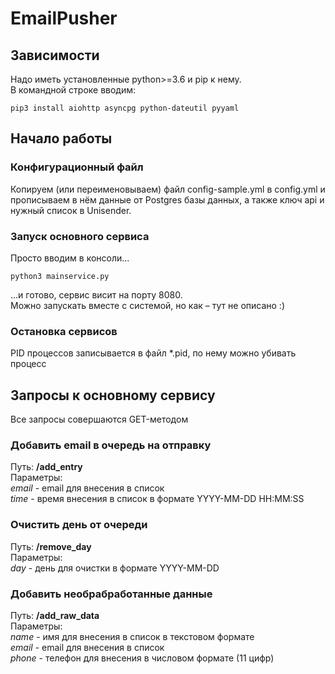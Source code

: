 # EmailPusher

## Зависимости
Надо иметь установленные python>=3.6 и pip к нему.  
В командной строке вводим:
```shell
pip3 install aiohttp asyncpg python-dateutil pyyaml
```

## Начало работы
### Конфигурационный файл
Копируем (или переименовываем) файл config-sample.yml в config.yml и прописываем в нём данные от Postgres базы данных, а также ключ api и нужный список в Unisender.
### Запуск основного сервиса
Просто вводим в консоли...
```shell
python3 mainservice.py
```
...и готово, сервис висит на порту 8080.  
Можно запускать вместе с системой, но как – тут не описано :)
### Остановка сервисов
PID процессов записывается в файл *.pid, по нему можно убивать процесс

## Запросы к основному сервису
Все запросы совершаются GET-методом
### Добавить email в очередь на отправку
Путь: **/add_entry**  
Параметры:  
*email* - email для внесения в список  
*time* - время внесения в список в формате YYYY-MM-DD HH:MM:SS  
### Очистить день от очереди
Путь: **/remove_day**  
Параметры:  
*day* - день для очистки в формате YYYY-MM-DD  
### Добавить необрабработанные данные
Путь: **/add_raw_data**  
Параметры:  
*name* - имя для внесения в список в текстовом формате  
*email* - email для внесения в список  
*phone* - телефон для внесения в числовом формате (11 цифр)  